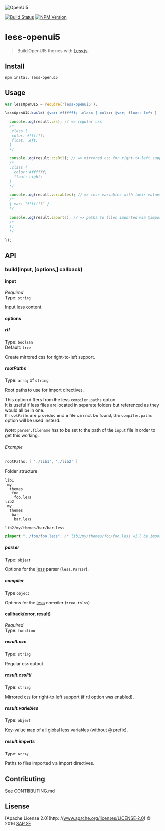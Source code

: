 ![OpenUI5](http://openui5.org/images/OpenUI5_new_big_side.png)

[![Build Status](http://img.shields.io/travis/SAP/less-openui5.svg?style=flat)](https://travis-ci.org/SAP/less-openui5)
[![NPM Version](http://img.shields.io/npm/v/less-openui5.svg?style=flat)](https://www.npmjs.org/package/less-openui5)

# less-openui5

> Build OpenUI5 themes with [Less.js](http://lesscss.org).

## Install

```
npm install less-openui5
```

## Usage

```js
var lessOpenUI5 = require('less-openui5');

lessOpenUI5.build('@var: #ffffff; .class { color: @var; float: left }', function(err, result) {

  console.log(result.css); // => regular css
  /*
  .class {
   color: #ffffff;
   float: left;
  }
  */

  console.log(result.cssRtl); // => mirrored css for right-to-left support
  /*
  .class {
    color: #ffffff;
    float: right;
  }
  */

  console.log(result.variables); // => less variables with their values (only global ones)
  /*
  { var: "#ffffff" }
  */

  console.log(result.imports); // => paths to files imported via @import directives
  /*
  []
  */

});
```

## API

### build(input, [options,] callback)

#### input

*Required*  
Type: `string`

Input less content.

#### options

##### rtl

Type: `boolean`  
Default: `true`

Create mirrored css for right-to-left support.

##### rootPaths

Type: `array` of `string`

Root paths to use for import directives.

This option differs from the less `compiler.paths` option.  
It is useful if less files are located in separate folders but referenced as they would all be in one.  
If `rootPaths` are provided and a file can not be found, the `compiler.paths` option will be used instead.

*Note:* `parser.filename` has to be set to the path of the `input` file in order to get this working.

###### Example

```js
rootPaths: [ './lib1', './lib2' ]
```

Folder structure

```
lib1
 my
  themes
   foo
    foo.less
lib2
 my
  themes
   bar
    bar.less
```
`lib2/my/themes/bar/bar.less`
```css
@import "../foo/foo.less"; /* lib1/my/themes/foo/foo.less will be imported */
```

##### parser

Type: `object`

Options for the [less](http://lesscss.org) parser (`less.Parser`).

##### compiler

Type `object`

Options for the [less](http://lesscss.org) compiler (`tree.toCss`).

#### callback(error, result)

*Required*  
Type: `function`

##### result.css

Type: `string`

Regular css output.

##### result.cssRtl

Type: `string`

Mirrored css for right-to-left support (if rtl option was enabled).

##### result.variables

Type: `object`

Key-value map of all global less variables (without @ prefix).

##### result.imports

Type: `array`

Paths to files imported via import directives.

## Contributing
See [CONTRIBUTING.md](CONTRIBUTING.md).

## Lisense

[Apache License 2.0](http: //www.apache.org/licenses/LICENSE-2.0) © 2016 [SAP SE](http://www.sap.com)
